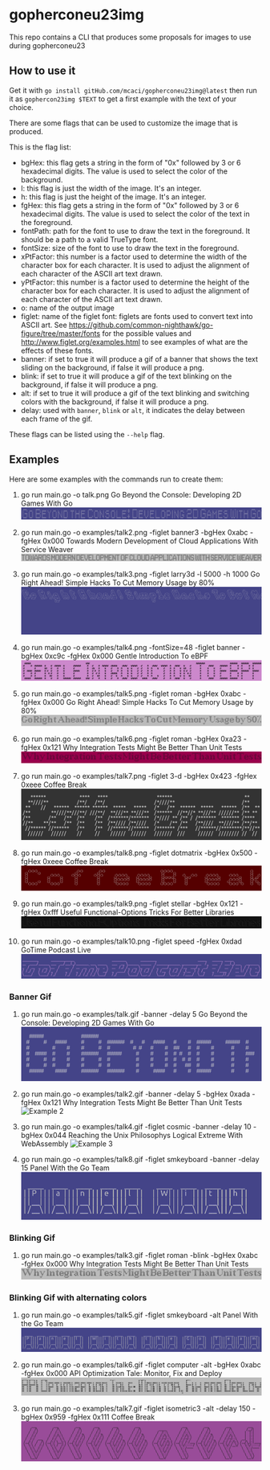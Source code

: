 # gopherconeu23img
This repo contains a CLI that produces some proposals for images to use during gopherconeu23

## How to use it

Get it with `go install gitHub.com/mcaci/gopherconeu23img@latest` then run it as `gophercon23img $TEXT` to get a first example with the text of your choice.

There are some flags that can be used to customize the image that is produced.

This is the flag list:

- bgHex: this flag gets a string in the form of "0x" followed by 3 or 6 hexadecimal digits. The value is used to select the color of the background.
- l: this flag is just the width of the image. It's an integer.
- h: this flag is just the height of the image. It's an integer.
- fgHex: this flag gets a string in the form of "0x" followed by 3 or 6 hexadecimal digits. The value is used to select the color of the text in the foreground.
- fontPath: path for the font to use to draw the text in the foreground. It should be a path to a valid TrueType font.
- fontSize: size of the font to use to draw the text in the foreground.
- xPtFactor: this number is a factor used to determine the width of the character box for each character. It is used to adjust the alignment of each character of the ASCII art text drawn.
- yPtFactor: this number is a factor used to determine the height of the character box for each character. It is used to adjust the alignment of each character of the ASCII art text drawn.
- o: name of the output image
- figlet: name of the figlet font: figlets are fonts used to convert text into ASCII art. See https://github.com/common-nighthawk/go-figure/tree/master/fonts for the possible values and http://www.figlet.org/examples.html to see examples of what are the effects of these fonts.
- banner: if set to true it will produce a gif of a banner that shows the text sliding on the background, if false it will produce a png.
- blink: if set to true it will produce a gif of the text blinking on the background, if false it will produce a png.
- alt: if set to true it will produce a gif of the text blinking and switching colors with the background, if false it will produce a png.
- delay: used with `banner`, `blink` or `alt`, it indicates the delay between each frame of the gif.

These flags can be listed using the `--help` flag.

## Examples

Here are some examples with the commands run to create them:

1. go run main.go -o talk.png Go Beyond the Console: Developing 2D Games With Go
![Example 1](./examples/talk.png)

2. go run main.go -o examples/talk2.png -figlet banner3 -bgHex 0xabc -fgHex 0x000 Towards Modern Development of Cloud Applications With Service Weaver
![Example 2](./examples/talk2.png)

3. go run main.go -o examples/talk3.png -figlet larry3d -l 5000 -h 1000 Go Right Ahead! Simple Hacks To Cut Memory Usage by 80%
![Example 3](./examples/talk3.png)

4. go run main.go -o examples/talk4.png -fontSize=48 -figlet banner -bgHex 0xc9c -fgHex 0x000 Gentle Introduction To eBPF
![Example 4](./examples/talk4.png)

5. go run main.go -o examples/talk5.png -figlet roman -bgHex 0xabc -fgHex 0x000 Go Right Ahead! Simple Hacks To Cut Memory Usage by 80%
![Example 5](./examples/talk5.png)

6. go run main.go -o examples/talk6.png -figlet roman -bgHex 0xa23 -fgHex 0x121 Why Integration Tests Might Be Better Than Unit Tests
![Example 6](./examples/talk6.png)

7. go run main.go -o examples/talk7.png -figlet 3-d -bgHex 0x423 -fgHex 0xeee Coffee Break
![Example 7](./examples/talk7.png)

8. go run main.go -o examples/talk8.png -figlet dotmatrix -bgHex 0x500 -fgHex 0xeee Coffee Break 
![Example 8](./examples/talk8.png)

9. go run main.go -o examples/talk9.png -figlet stellar -bgHex 0x121 -fgHex 0xfff Useful Functional-Options Tricks For Better Libraries
![Example 9](./examples/talk9.png)

10. go run main.go -o examples/talk10.png -figlet speed -fgHex 0xdad GoTime Podcast Live
![Example 10](./examples/talk10.png)

### Banner Gif

1. go run main.go -o examples/talk.gif -banner -delay 5 Go Beyond the Console: Developing 2D Games With Go
![Example 1](./examples/talk.gif)

2. go run main.go -o examples/talk2.gif -banner -delay 5 -bgHex 0xada -fgHex 0x121 Why Integration Tests Might Be Better Than Unit Tests
![Example 2](./examples/talk2.gif)

3. go run main.go -o examples/talk4.gif -figlet cosmic -banner -delay 10 -bgHex 0x044 Reaching the Unix Philosophys Logical Extreme With WebAssembly
![Example 3](./examples/talk4.gif)

4. go run main.go -o examples/talk8.gif -figlet smkeyboard -banner -delay 15 Panel With the Go Team
![Example 4](./examples/talk8.gif)

### Blinking Gif

1. go run main.go -o examples/talk3.gif -figlet roman -blink -bgHex 0xabc -fgHex 0x000 Why Integration Tests Might Be Better Than Unit Tests
![Example 1](./examples/talk3.gif)

### Blinking Gif with alternating colors 

1. go run main.go -o examples/talk5.gif -figlet smkeyboard -alt Panel With the Go Team
![Example 1](./examples/talk5.gif)

2. go run main.go -o examples/talk6.gif -figlet computer -alt -bgHex 0xabc -fgHex 0x000 API Optimization Tale: Monitor, Fix and Deploy
![Example 2](./examples/talk6.gif)

3. go run main.go -o examples/talk7.gif -figlet isometric3 -alt -delay 150 -bgHex 0x959 -fgHex 0x111 Coffee Break
![Example 3](./examples/talk7.gif)